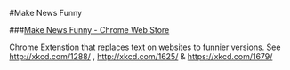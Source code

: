#Make News Funny

###[Make News Funny - Chrome Web Store](https://chrome.google.com/webstore/detail/xkcd-substitutions/jkgogmboalmaijfgfhfepckdgjeopfhk?hl=en)

Chrome Extenstion that replaces text on websites to funnier versions. See http://xkcd.com/1288/ , http://xkcd.com/1625/ & https://xkcd.com/1679/